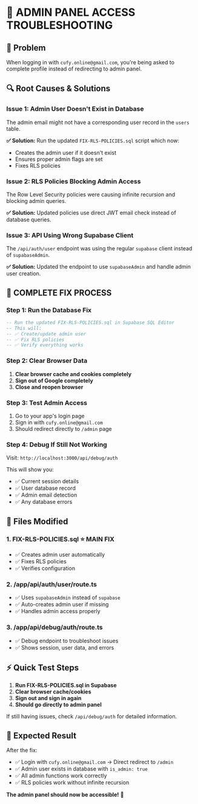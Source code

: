 # 🔧 ADMIN PANEL ACCESS TROUBLESHOOTING

## 🚨 **Problem**
When logging in with `cufy.online@gmail.com`, you're being asked to complete profile instead of redirecting to admin panel.

## 🔍 **Root Causes & Solutions**

### **Issue 1: Admin User Doesn't Exist in Database**
The admin email might not have a corresponding user record in the `users` table.

**✅ Solution:** Run the updated `FIX-RLS-POLICIES.sql` script which now:
- Creates the admin user if it doesn't exist
- Ensures proper admin flags are set
- Fixes RLS policies

### **Issue 2: RLS Policies Blocking Admin Access**
The Row Level Security policies were causing infinite recursion and blocking admin queries.

**✅ Solution:** Updated policies use direct JWT email check instead of database queries.

### **Issue 3: API Using Wrong Supabase Client**
The `/api/auth/user` endpoint was using the regular `supabase` client instead of `supabaseAdmin`.

**✅ Solution:** Updated the endpoint to use `supabaseAdmin` and handle admin user creation.

## 🚀 **COMPLETE FIX PROCESS**

### **Step 1: Run the Database Fix**
```sql
-- Run the updated FIX-RLS-POLICIES.sql in Supabase SQL Editor
-- This will:
-- ✅ Create/update admin user
-- ✅ Fix RLS policies  
-- ✅ Verify everything works
```

### **Step 2: Clear Browser Data**
1. **Clear browser cache and cookies completely**
2. **Sign out of Google completely** 
3. **Close and reopen browser**

### **Step 3: Test Admin Access**
1. Go to your app's login page
2. Sign in with `cufy.online@gmail.com`
3. Should redirect directly to `/admin` page

### **Step 4: Debug If Still Not Working**
Visit: `http://localhost:3000/api/debug/auth` 

This will show you:
- ✅ Current session details
- ✅ User database record
- ✅ Admin email detection
- ✅ Any database errors

## 🔧 **Files Modified**

### **1. FIX-RLS-POLICIES.sql** ⭐ **MAIN FIX**
- ✅ Creates admin user automatically
- ✅ Fixes RLS policies
- ✅ Verifies configuration

### **2. /app/api/auth/user/route.ts**
- ✅ Uses `supabaseAdmin` instead of `supabase`
- ✅ Auto-creates admin user if missing
- ✅ Handles admin access properly

### **3. /app/api/debug/auth/route.ts** 
- ✅ Debug endpoint to troubleshoot issues
- ✅ Shows session, user data, and errors

## ⚡ **Quick Test Steps**

1. **Run FIX-RLS-POLICIES.sql in Supabase**
2. **Clear browser cache/cookies**
3. **Sign out and sign in again**
4. **Should go directly to admin panel**

If still having issues, check `/api/debug/auth` for detailed information.

## 🎯 **Expected Result**

After the fix:
- ✅ Login with `cufy.online@gmail.com` → Direct redirect to `/admin`
- ✅ Admin user exists in database with `is_admin: true`
- ✅ All admin functions work correctly
- ✅ RLS policies work without infinite recursion

**The admin panel should now be accessible!** 🎉
